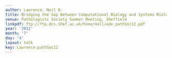 ```yaml
---
author: Lawrence, Neil D.
title: Bridging the Gap Between Computational Biology and Systems Biology
venue: Pathologists Society Summer Meeting, Sheffield
linkpdf: ftp://ftp.dcs.shef.ac.uk/home/neil/ode_pathSoc12.pdf
year: '2012'
month: '7'
day: '4'
layout: talk
key: Lawrence:pathSoc12
---
```


